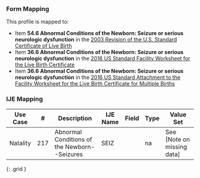 ### Form Mapping
This profile is mapped to:
 * Item **54.6 Abnormal Conditions of the Newborn: Seizure or serious neurologic dysfunction** in the [2003 Revision of the U.S. Standard Certificate of Live Birth](https://www.cdc.gov/nchs/data/dvs/birth11-03final-ACC.pdf)
 * Item **36.6 Abnormal Conditions of the Newborn: Seizure or serious neurologic dysfunction** in the [2016 US Standard Facility Worksheet for the Live Birth Certificate](https://www.cdc.gov/nchs/data/dvs/facility-worksheet-2016-508.pdf)
 * Item **36.6 Abnormal Conditions of the Newborn: Seizure or serious neurologic dysfunction** in the [2016 US Standard Attachment to the Facility Worksheet for the Live Birth Certificate for Multiple Births](https://www.cdc.gov/nchs/data/dvs/multiple-births-worksheet-2016.pdf)

### IJE Mapping

| **Use Case** |  **#**   |  **Description**  | **IJE Name**  |  **Field**  |  **Type**  | **Value Set**  |
| :---------: | --------------- | ------------ | ------------- | ---------- | ---------- | -------------- |
| Natality | 217 | Abnormal Conditions of the Newborn--Seizures | SEIZ |  |na |See [Note on missing data] |
{: .grid }
